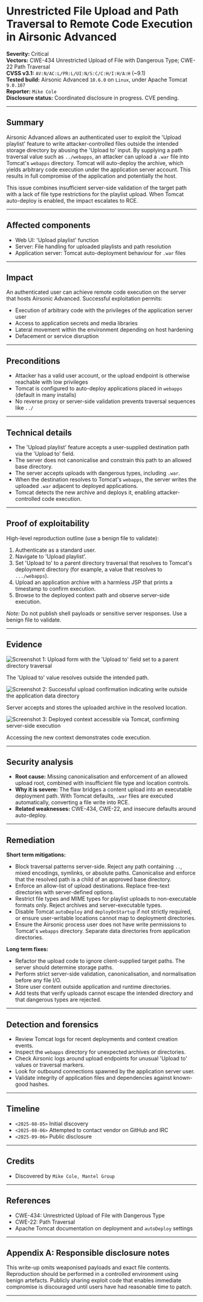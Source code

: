 # Unrestricted File Upload and Path Traversal to Remote Code Execution in Airsonic Advanced

**Severity:** Critical  
**Vectors:** CWE-434 Unrestricted Upload of File with Dangerous Type; CWE-22 Path Traversal  
**CVSS v3.1:** `AV:N/AC:L/PR:L/UI:N/S:C/C:H/I:H/A:H` (~9.1)  
**Tested build:** Airsonic Advanced `10.6.0` on `Linux`, under Apache Tomcat `9.0.107`  
**Reporter:** `Mike Cole`  
**Disclosure status:** Coordinated disclosure in progress. CVE pending.

---

## Summary

Airsonic Advanced allows an authenticated user to exploit the 'Upload playlist' feature to write attacker-controlled files outside the intended storage directory by abusing the 'Upload to' input. By supplying a path traversal value such as `../webapps`, an attacker can upload a `.war` file into Tomcat's `webapps` directory. Tomcat will auto-deploy the archive, which yields arbitrary code execution under the application server account. This results in full compromise of the application and potentially the host.

This issue combines insufficient server-side validation of the target path with a lack of file type restrictions for the playlist upload. When Tomcat auto-deploy is enabled, the impact escalates to RCE.

---

## Affected components

- Web UI: 'Upload playlist' function  
- Server: File handling for uploaded playlists and path resolution  
- Application server: Tomcat auto-deployment behaviour for `.war` files

---

## Impact

An authenticated user can achieve remote code execution on the server that hosts Airsonic Advanced. Successful exploitation permits:

- Execution of arbitrary code with the privileges of the application server user  
- Access to application secrets and media libraries  
- Lateral movement within the environment depending on host hardening  
- Defacement or service disruption

---

## Preconditions

- Attacker has a valid user account, or the upload endpoint is otherwise reachable with low privileges  
- Tomcat is configured to auto-deploy applications placed in `webapps` (default in many installs)  
- No reverse proxy or server-side validation prevents traversal sequences like `../`

---

## Technical details

- The 'Upload playlist' feature accepts a user-supplied destination path via the 'Upload to' field.  
- The server does not canonicalise and constrain this path to an allowed base directory.  
- The server accepts uploads with dangerous types, including `.war`.  
- When the destination resolves to Tomcat's `webapps`, the server writes the uploaded `.war` adjacent to deployed applications.  
- Tomcat detects the new archive and deploys it, enabling attacker-controlled code execution.

---

## Proof of exploitability

High-level reproduction outline (use a benign file to validate):

1. Authenticate as a standard user.  
2. Navigate to 'Upload playlist'.  
3. Set 'Upload to' to a parent directory traversal that resolves to Tomcat's deployment directory (for example, a value that resolves to `.../webapps`).  
4. Upload an application archive with a harmless JSP that prints a timestamp to confirm execution.  
5. Browse to the deployed context path and observe server-side execution.

*Note:* Do not publish shell payloads or sensitive server responses. Use a benign file to validate.

---

## Evidence

![Screenshot 1: Upload form with the 'Upload to' field set to a parent directory traversal](./1.png)

The 'Upload to' value resolves outside the intended path.

![Screenshot 2: Successful upload confirmation indicating write outside the application data directory](./2.png)

Server accepts and stores the uploaded archive in the resolved location.

![Screenshot 3: Deployed context accessible via Tomcat, confirming server-side execution](./3.png)

Accessing the new context demonstrates code execution.

---

## Security analysis

- **Root cause:** Missing canonicalisation and enforcement of an allowed upload root, combined with insufficient file type and location controls.  
- **Why it is severe:** The flaw bridges a content upload into an executable deployment path. With Tomcat defaults, `.war` files are executed automatically, converting a file write into RCE.  
- **Related weaknesses:** CWE-434, CWE-22, and insecure defaults around auto-deploy.

---

## Remediation

**Short term mitigations:**

- Block traversal patterns server-side. Reject any path containing `..`, mixed encodings, symlinks, or absolute paths. Canonicalise and enforce that the resolved path is a child of an approved base directory.  
- Enforce an allow-list of upload destinations. Replace free-text directories with server-defined options.  
- Restrict file types and MIME types for playlist uploads to non-executable formats only. Reject archives and server-executable types.  
- Disable Tomcat `autoDeploy` and `deployOnStartup` if not strictly required, or ensure user-writable locations cannot map to deployment directories.  
- Ensure the Airsonic process user does not have write permissions to Tomcat's `webapps` directory. Separate data directories from application directories.

**Long term fixes:**

- Refactor the upload code to ignore client-supplied target paths. The server should determine storage paths.  
- Perform strict server-side validation, canonicalisation, and normalisation before any file I/O.  
- Store user content outside application and runtime directories.  
- Add tests that verify uploads cannot escape the intended directory and that dangerous types are rejected.

---

## Detection and forensics

- Review Tomcat logs for recent deployments and context creation events.  
- Inspect the `webapps` directory for unexpected archives or directories.  
- Check Airsonic logs around upload endpoints for unusual 'Upload to' values or traversal markers.  
- Look for outbound connections spawned by the application server user.  
- Validate integrity of application files and dependencies against known-good hashes.

---

## Timeline

- `<2025-08-05>` Initial discovery  
- `<2025-08-06>` Attempted to contact vendor on GitHub and IRC
- `<2025-09-06>` Public disclosure

---

## Credits

- Discovered by `Mike Cole, Mantel Group`

---

## References

- CWE-434: Unrestricted Upload of File with Dangerous Type  
- CWE-22: Path Traversal  
- Apache Tomcat documentation on deployment and `autoDeploy` settings

---

## Appendix A: Responsible disclosure notes

This write-up omits weaponised payloads and exact file contents. Reproduction should be performed in a controlled environment using benign artefacts. Publicly sharing exploit code that enables immediate compromise is discouraged until users have had reasonable time to patch.

---
